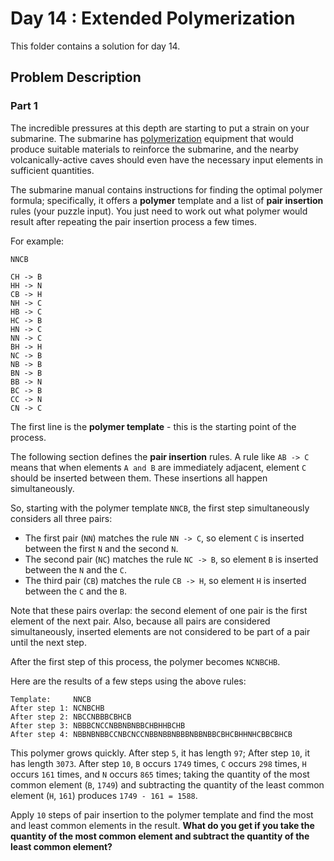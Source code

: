 # Day 14 : Extended Polymerization

This folder contains a solution for day 14.

## Problem Description

### Part 1

The incredible pressures at this depth are starting to put a strain on your submarine. The submarine has [polymerization](https://en.wikipedia.org/wiki/Polymerization) equipment that would produce suitable materials to reinforce the submarine, and the nearby volcanically-active caves should even have the necessary input elements in sufficient quantities.

The submarine manual contains instructions for finding the optimal polymer formula; specifically, it offers a **polymer** template and a list of **pair insertion** rules (your puzzle input). You just need to work out what polymer would result after repeating the pair insertion process a few times.

For example:

```
NNCB

CH -> B
HH -> N
CB -> H
NH -> C
HB -> C
HC -> B
HN -> C
NN -> C
BH -> H
NC -> B
NB -> B
BN -> B
BB -> N
BC -> B
CC -> N
CN -> C
```

The first line is the **polymer template** - this is the starting point of the process.

The following section defines the **pair insertion** rules. A rule like ```AB -> C``` means that when elements ```A and B``` are immediately adjacent, element ```C``` should be inserted between them. These insertions all happen simultaneously.

So, starting with the polymer template ```NNCB```, the first step simultaneously considers all three pairs:

  * The first pair (```NN```) matches the rule ```NN -> C```, so element ```C``` is inserted between the first ```N``` and the second ```N```.
  * The second pair (```NC```) matches the rule ```NC -> B```, so element ```B``` is inserted between the ```N``` and the ```C```.
  * The third pair (```CB```) matches the rule ```CB -> H```, so element ```H``` is inserted between the ```C``` and the ```B```.

Note that these pairs overlap: the second element of one pair is the first element of the next pair. Also, because all pairs are considered simultaneously, inserted elements are not considered to be part of a pair until the next step.

After the first step of this process, the polymer becomes ```NCNBCHB```.

Here are the results of a few steps using the above rules:

```
Template:     NNCB
After step 1: NCNBCHB
After step 2: NBCCNBBBCBHCB
After step 3: NBBBCNCCNBBNBNBBCHBHHBCHB
After step 4: NBBNBNBBCCNBCNCCNBBNBBNBBBNBBNBBCBHCBHHNHCBBCBHCB
```

This polymer grows quickly. After step ```5```, it has length ```97```; After step ```10```, it has length ```3073```. After step ```10```, ```B``` occurs ```1749``` times, ```C``` occurs ```298``` times, ```H``` occurs ```161``` times, and ```N``` occurs ```865``` times; taking the quantity of the most common element (```B```, ```1749```) and subtracting the quantity of the least common element (```H```, ```161```) produces ```1749 - 161 = 1588```.

Apply ```10``` steps of pair insertion to the polymer template and find the most and least common elements in the result. **What do you get if you take the quantity of the most common element and subtract the quantity of the least common element?**

